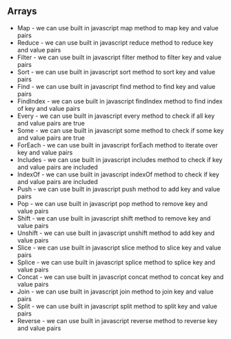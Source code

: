 ## Arrays 
- Map - we can use built in javascript map method to map key and value pairs
- Reduce - we can use built in javascript reduce method to reduce key and value pairs
- Filter - we can use built in javascript filter method to filter key and value pairs
- Sort - we can use built in javascript sort method to sort key and value pairs
- Find - we can use built in javascript find method to find key and value pairs
- FindIndex - we can use built in javascript findIndex method to find index of key and value pairs
- Every - we can use built in javascript every method to check if all key and value pairs are true
- Some - we can use built in javascript some method to check if some key and value pairs are true
- ForEach - we can use built in javascript forEach method to iterate over key and value pairs
- Includes - we can use built in javascript includes method to check if key and value pairs are included
- IndexOf - we can use built in javascript indexOf method to check if key and value pairs are included
- Push - we can use built in javascript push method to add key and value pairs
- Pop - we can use built in javascript pop method to remove key and value pairs
- Shift - we can use built in javascript shift method to remove key and value pairs
- Unshift - we can use built in javascript unshift method to add key and value pairs
- Slice - we can use built in javascript slice method to slice key and value pairs
- Splice - we can use built in javascript splice method to splice key and value pairs
- Concat - we can use built in javascript concat method to concat key and value pairs
- Join - we can use built in javascript join method to join key and value pairs
- Split - we can use built in javascript split method to split key and value pairs
- Reverse - we can use built in javascript reverse method to reverse key and value pairs